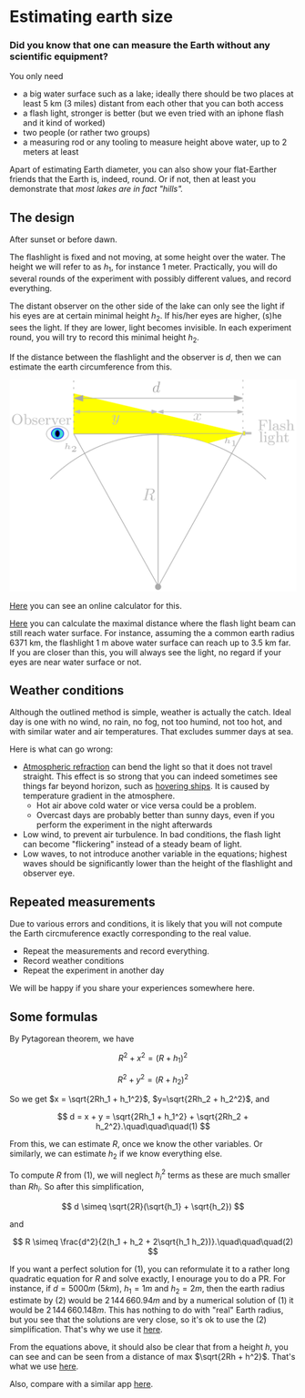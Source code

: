 # Estimating earth size

### Did you know that one can measure the Earth without any scientific equipment? 

You only need
* a big water surface such as a lake; ideally there should be two places at least 5 km (3 miles) distant from each other that you can both access
* a flash light, stronger is better (but we even tried with an iphone flash and it kind of worked)
* two people (or rather two groups)
* a measuring rod or any tooling to measure height above water, up to 2 meters at least

Apart of estimating Earth diameter, you can also show your flat-Earther friends that the Earth is, indeed, round. 
Or if not, then at least you demonstrate that *most lakes are in fact "hills".*

## The design

After sunset or before dawn.

The flashlight is fixed and not moving, at some height over the water. The height we will refer to as $h_1$, for instance 1 meter. Practically, you will do several
rounds of the experiment with possibly different values, and record everything.

The distant observer on the other side of the lake can only see the light if his eyes are at certain minimal height $h_2$. 
If his/her eyes are higher, (s)he sees the light. If they are lower, light becomes invisible. In each experiment round, you will try to record this minimal 
height $h_2$.

If the distance between the flashlight and the observer is $d$, then we can estimate the earth circumference from this.

![schema](img/schema.png)

[Here](https://franp9am.github.io/earth_curvature) you can see an online calculator for this.

[Here](https://franp9am.github.io/earth_curvature/distance.html) you can calculate the maximal distance where the flash light beam can still reach water surface. For instance, assuming the a common earth radius 6371 km, the flashlight 1 m above water surface can reach up to 3.5 km far. If you are closer than this, you will always see the light, no regard if your eyes are near water surface or not. 

## Weather conditions

Although the outlined method is simple, weather is actually the catch. 
Ideal day is one with no wind, no rain, no fog, not too humind, not too hot, and with similar water and air temperatures.
That excludes summer days at sea.

Here is what can go wrong:
* [Atmospheric refraction](https://en.wikipedia.org/wiki/Atmospheric_refraction) can bend the light so that it does not travel straight. This effect is so strong that you can indeed sometimes see things far beyond horizon, such as [hovering ships](https://www.bbc.com/news/uk-england-cornwall-56286719). It is caused by temperature gradient in the atmosphere.
  * Hot air above cold water or vice versa could be a problem.
  * Overcast days are probably better than sunny days, even if you perform the experiment in the night afterwards
* Low wind, to prevent air turbulence. In bad conditions, the flash light can become "flickering" instead of a steady beam of light.
* Low waves, to not introduce another variable in the equations; highest waves should be significantly lower than the height of the flashlight and observer eye.

## Repeated measurements

Due to various errors and conditions, it is likely that you will not compute the Earth circmuference exactly corresponding to the real value. 
* Repeat the measurements and record everything.
* Record weather conditions
* Repeat the experiment in another day

We will be happy if you share your experiences somewhere here.

## Some formulas

By Pytagorean theorem, we have

$$ R^2 + x^2 = (R+h_1)^2 $$

$$ R^2 + y^2 = (R+h_2)^2  $$

So we get $x = \sqrt{2Rh_1 + h_1^2}$, $y=\sqrt{2Rh_2 + h_2^2}$, and 

$$
d = x + y = \sqrt{2Rh_1 + h_1^2} + \sqrt{2Rh_2 + h_2^2}.\quad\quad\quad(1)
$$

From this, we can estimate $R$, once we know the other variables. Or similarly, we can estimate $h_2$ if we know everything else.

To compute $R$ from (1), we will neglect $h_i^2$ terms as these are much smaller than $Rh_i$. So after this simplification,

$$ d \simeq \sqrt{2R}(\sqrt{h_1} + \sqrt{h_2}) $$

and 

$$ R \simeq \frac{d^2}{2(h_1 + h_2 + 2\sqrt{h_1 h_2})}.\quad\quad\quad(2) $$

If you want a perfect solution for $(1)$, you can reformulate it to a rather long quadratic equation for $R$ and solve exactly, I enourage you to do a PR.
For instance, if $d = 5000m$ ($5 km$), $h_1 = 1m$ and $h_2 = 2m$, then the earth radius estimate by $(2)$ would be $2\,144\,660.94 m$ and by a numerical solution of $(1)$ it would be $2\,144\,660.148 m$. This has nothing to do with "real" Earth radius, but you see that the solutions are very close, so it's ok to use the $(2)$ simplification.
That's why we use it [here](https://franp9am.github.io/earth_curvature).

From the equations above, it should also be clear that from a height $h$, you can see and can be seen from a distance of max $\sqrt{2Rh + h^2}$. That's what we use [here](https://franp9am.github.io/earth_curvature/distance.html).


Also, compare with a similar app [here](https://dizzib.github.io/earth/curve-calc/?d0=5&h0=1&unit=metric).